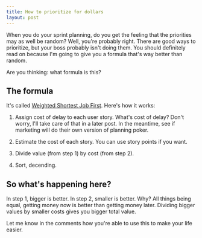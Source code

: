 ```yaml
---
title: How to prioritize for dollars
layout: post
---
```


When you do your sprint planning, do you get the feeling that the priorities may as well be random?
Well, you're probably right.
There are good ways to prioritize, but your boss probably isn't doing them.
You should definitely read on because I'm going to give you a formula that's way better than random.

Are you thinking: what formula is this?

## The formula

It's called [Weighted Shortest Job First](https://en.wikipedia.org/wiki/Shortest_job_next#Weighted_shortest_job_first).
Here's how it works:

1. Assign cost of delay to each user story.
What's cost of delay?
Don't worry, I'll take care of that in a later post.
In the meantime, see if marketing will do their own version of planning poker.

2. Estimate the cost of each story.
You can use story points if you want.

3. Divide value (from step 1) by cost (from step 2).

4. Sort, decending.

## So what's happening here?

In step 1, bigger is better.
In step 2, smaller is better.
Why?
All things being equal, getting money now is better than getting money later.
Dividing bigger values by smaller costs gives you bigger total value.

Let me know in the comments how you're able to use this to make your life easier.
